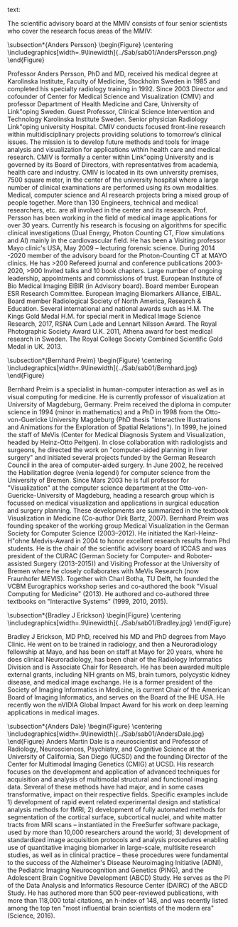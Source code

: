 text:

The scientific advisory board at the MMIV consists of four senior scientists who cover the research focus areas of the MMIV:

\subsection*{Anders Persson}
\begin{Figure}
    \centering
	\includegraphics[width=.9\linewidth]{../Sab/sab01/AndersPersson.png}
\end{Figure}

Professor Anders Persson, PhD and MD, received his medical degree at Karolinska Institute, Faculty of Medicine, Stockholm Sweden in 1985 and completed his specialty radiology training in 1992.
Since 2003 Director and cofounder of Center for Medical Science and Visualization (CMIV) and professor Department of Health Medicine and Care, University of Link\"oping Sweden. Guest Professor, Clinical Science Intervention and Technology Karolinska Institute Sweden. Senior physician Radiology Link\"oping university Hospital. 
CMIV conducts focused front-line research within multidisciplinary projects providing solutions to tomorrow’s clinical issues. The mission is to develop future methods and tools for image analysis and visualization for applications within health care and medical research. CMIV is formally a center within Link\"oping University and is governed by its Board of Directors, with representatives from academia, health care and industry. CMIV is located in its own university premises, 7500 square meter, in  the center of the university hospital where a large number of clinical examinations are performed using its own modalities. Medical, computer science and AI research projects bring a mixed group of people together. More than 130 Engineers, technical and medical researchers, etc. are all involved in the center and its research.
Prof. Persson has been working in the field of medical image applications for over 30 years. Currently his research is focusing on algorithms for specific clinical investigations (Dual Energy, Photon Counting CT, Flow simulations and AI) mainly in the cardiovascular field. He has been a Visiting professor Mayo clinic's USA, May 2009 – lecturing forensic science. During 2014 -2020 member of the advisory board for the Photon-Counting CT at MAYO clinics. He has >200 Refereed journal and conference publications 2003-2020, >900 Invited talks and 10 book chapters. Large number of ongoing leadership, appointments and commissions of trust. European Institute of Bio Medical Imaging EIBIR (in Advisory board). Board member European ESR Research Committee. European Imaging Biomarkers Alliance, EIBAL. Board member Radiological Society of North America, Research \& Education.
Several international and national awards such as H.M. The Kings Gold Medal H.M. for special merit in Medical Image Science Research, 2017, RSNA Cum Lade and Lennart Nilsson Award. The Royal Photographic Society Award U.K. 2011, Athena award for best medical research in Sweden. The Royal College Society Combined Scientific Gold Medal in UK. 2013.

\subsection*{Bernhard Preim}
\begin{Figure}
    \centering
	\includegraphics[width=.9\linewidth]{../Sab/sab01/Bernhard.jpg}
\end{Figure}

Bernhard Preim is a specialist in human-computer interaction as well as in visual computing for medicine. He is currently professor of visualization at University of Magdeburg, Germany.
Preim received the diploma in computer science in 1994 (minor in mathematics) and a PhD in 1998 from the Otto-von-Guericke University Magdeburg (PhD thesis "Interactive Illustrations and Animations for the Exploration of Spatial Relations"). In 1999, he joined the staff of MeVis (Center for Medical Diagnosis System and Visualization, headed by Heinz-Otto Peitgen). In close collaboration with radiologists and surgeons, he directed the work on "computer-aided planning in liver surgery" and initiated several projects funded by the German Research Council in the area of computer-aided surgery. In June 2002, he received the Habilitation degree (venia legendi) for computer science from the University of Bremen. Since Mars 2003 he is full professor for "Visualization" at the computer science department at the Otto-von-Guericke-University of Magdeburg, heading a research group which is focussed on medical visualization and applications in surgical education and surgery planning. These developments are summarized in the textbook Visualization in Medicine (Co-author Dirk Bartz, 2007). 
Bernhard Preim was founding speaker of the working group Medical Visualization in the German Society for Computer Science (2003–2012). He initiated the Karl-Heinz-H\"ohne Medvis-Award in 2004 to honor excellent research results from Phd students. He is the chair of the scientific advisory board of ICCAS and was president of the CURAC (German Society for Computer- and Roboter-assisted Surgery (2013-2015)) and Visiting Professor at the University of Bremen where he closely collaborates with MeVis Research (now Fraunhofer MEVIS). Together with Charl Botha, TU Delft, he founded the VCBM Eurographics workshop series and co-authored the book "Visual Computing for Medicine" (2013). He authored and co-authored three textbooks on "Interactive Systems" (1999, 2010, 2015).

\subsection*{Bradley J Erickson}
\begin{Figure}
    \centering
	\includegraphics[width=.9\linewidth]{../Sab/sab01/Bradley.jpg}
\end{Figure}

Bradley J Erickson, MD PhD, received his MD and PhD degrees from Mayo Clinic. He went on to be trained in radiology, and then a Neuroradiology fellowship at Mayo, and has been on staff at Mayo for 20 years, where he does clinical Neuroradiology, has been chair of the Radiology Informatics Division and is Associate Chair for Research. He has been awarded multiple external grants, including NIH grants on MS, brain tumors, polycystic kidney disease, and medical image exchange. He is a former president of the Society of Imaging Informatics in Medicine, is current Chair of the American Board of Imaging Informatics, and serves on the Board of the IHE USA. He recently won the nVIDIA Global Impact Award for his work on deep learning applications in medical images.

\subsection*{Anders Dale}
\begin{Figure}
    \centering
	\includegraphics[width=.9\linewidth]{../Sab/sab01/AndersDale.jpg}
\end{Figure}
Anders Martin Dale is a neuroscientist and Professor of Radiology, Neurosciences, Psychiatry, and Cognitive Science at the University of California, San Diego (UCSD) and the founding Director of the Center for Multimodal Imaging Genetics (CMIG) at UCSD. His research focuses on the development and application of advanced techniques for acquisition and analysis of multimodal structural and functional imaging data. Several of these methods have had major, and in some cases transformative, impact on their respective fields. Specific examples include 1) development of rapid event related experimental design and statistical analysis methods for fMRI; 2) development of fully automated methods for segmentation of the cortical surface, subcortical nuclei, and white matter tracts from MRI scans – instantiated in the FreeSurfer software package, used by more than 10,000 researchers around the world; 3) development of standardized image acquisition protocols and analysis procedures enabling use of quantitative imaging biomarker in large-scale, multisite research studies, as well as in clinical practice – these procedures were fundamental to the success of the Alzheimer's Disease Neuroimaging Initiative (ADNI), the Pediatric Imaging Neurocognition and Genetics (PING), and the Adolescent Brain Cognitive Development (ABCD) Study. He serves as the PI of the Data Analysis and Informatics Resource Center (DAIRC) of the ABCD Study. He has authored more than 500 peer-reviewed publications, with more than 118,000 total citations, an h-index of 148, and was recently listed among the top ten "most influential brain scientists of the modern era" (Science, 2016).



